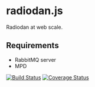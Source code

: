 # radiodan.js

Radiodan at web scale.

## Requirements

* RabbitMQ server
* MPD

[![Build Status](https://travis-ci.org/radiodan/radiodan.js.png?branch=master)](https://travis-ci.org/radiodan/radiodan.js)
[![Coverage Status](https://coveralls.io/repos/radiodan/radiodan.js/badge.png?branch=master)](https://coveralls.io/r/radiodan/radiodan.js?branch=master)
